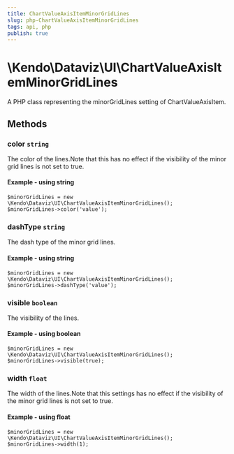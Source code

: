 ```yaml
---
title: ChartValueAxisItemMinorGridLines
slug: php-ChartValueAxisItemMinorGridLines
tags: api, php
publish: true
---
```


# \Kendo\Dataviz\UI\ChartValueAxisItemMinorGridLines

A PHP class representing the minorGridLines setting of ChartValueAxisItem.


## Methods

### color `string`

The color of the lines.Note that this has no effect if the visibility of the minor grid lines is not set to true.


#### Example - using string
    $minorGridLines = new \Kendo\Dataviz\UI\ChartValueAxisItemMinorGridLines();
    $minorGridLines->color('value');

### dashType `string`

The dash type of the minor grid lines.


#### Example - using string
    $minorGridLines = new \Kendo\Dataviz\UI\ChartValueAxisItemMinorGridLines();
    $minorGridLines->dashType('value');

### visible `boolean`

The visibility of the lines.


#### Example - using boolean
    $minorGridLines = new \Kendo\Dataviz\UI\ChartValueAxisItemMinorGridLines();
    $minorGridLines->visible(true);

### width `float`

The width of the lines.Note that this settings has no effect if the visibility of the minor grid lines is not set to true.


#### Example - using float
    $minorGridLines = new \Kendo\Dataviz\UI\ChartValueAxisItemMinorGridLines();
    $minorGridLines->width(1);

